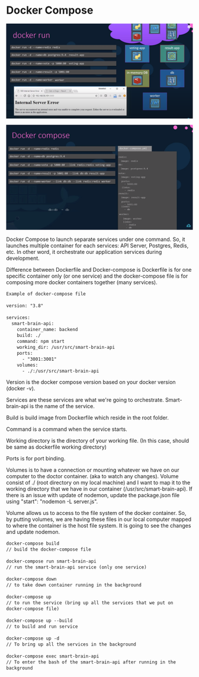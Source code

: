 # Docker Compose

![This will not work if we do not link them together](../../.gitbook/assets/1%20%282%29.png)

![Translating docker run command to docker compose](../../.gitbook/assets/2%20%281%29.png)

Docker Compose to launch separate services under one command. So, it launches multiple container for each services: API Server, Postgres, Redis, etc. In other word, it orchestrate our application services during development.

Difference between Dockerfile and Docker-compose is Dockerfile is for one specific container only \(or one service\) and the docker-compose file is for composing more docker containers together \(many services\).

```text
Example of docker-compose file

version: "3.8"

services:
  smart-brain-api:
    container_name: backend
    build: ./
    command: npm start
    working_dir: /usr/src/smart-brain-api
    ports:
      - "3001:3001"
    volumes:
      - ./:/usr/src/smart-brain-api
```

Version is the docker compose version based on your docker version \(docker -v\).

Services are these services are what we're going to orchestrate. Smart-brain-api is the name of the service.

Build is build image from Dockerfile which reside in the root folder.

Command is a command when the service starts.

Working directory is the directory of your working file. \(In this case, should be same as dockerfile working directory\)

Ports is for port binding.

Volumes is to have a connection or mounting whatever we have on our computer to the doctor container. \(aka to watch any changes\). Volume consist of ./ \(root directory on my local machine\) and I want to map it to the working directory that we have in our container \(/usr/src/smart-brain-api\). If there is an issue with update of nodemon, update the package.json file using "start": "nodemon -L server.js".

Volume allows us to access to the file system of the docker container. So, by putting volumes, we are having these files in our local computer mapped to where the container is the host file system. It is going to see the changes and update nodemon.

```text
docker-compose build
// build the docker-compose file

docker-compose run smart-brain-api
// run the smart-brain-api service (only one service)

docker-compose down
// to take down container running in the background

docker-compose up
// to run the service (bring up all the services that we put on docker-compose file)

docker-compose up --build
// to build and run service

docker-compose up -d
// To bring up all the services in the background

docker-compose exec smart-brain-api
// To enter the bash of the smart-brain-api after running in the background
```



